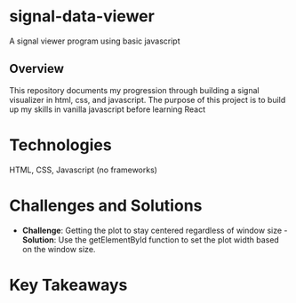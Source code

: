 # signal-data-viewer

A signal viewer program using basic javascript

## Overview

This repository documents my progression through building a signal visualizer in html, css, and javascript. The purpose of this project is to build up my skills in vanilla javascript before learning React

# Technologies

HTML,
CSS,
Javascript (no frameworks)

# Challenges and Solutions

- **Challenge**: Getting the plot to stay centered regardless of window size - **Solution**: Use the getElementById function to set the plot width based on the window size.

# Key Takeaways
